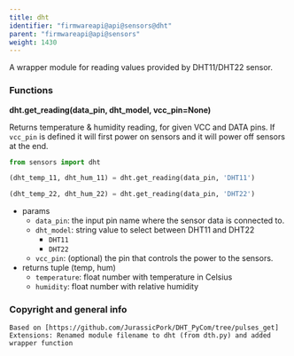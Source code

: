 ```yaml
---
title: dht
identifier: "firmwareapi@api@sensors@dht"
parent: "firmwareapi@api@sensors"
weight: 1430
---
```


A wrapper module for reading values provided by DHT11/DHT22 sensor.

### Functions

**dht.get_reading(data_pin, dht_model, vcc_pin=None)**

Returns temperature & humidity reading, for given VCC and DATA pins. If `vcc_pin` is defined it will first power on sensors and it will power off sensors at the end.

```python
from sensors import dht

(dht_temp_11, dht_hum_11) = dht.get_reading(data_pin, 'DHT11')

(dht_temp_22, dht_hum_22) = dht.get_reading(data_pin, 'DHT22')
```

- params
  - `data_pin`: the input pin name where the sensor data is connected to.
  - `dht_model`: string value to select between DHT11 and DHT22
    - `DHT11`
    - `DHT22`
  - `vcc_pin`: (optional) the pin that controls the power to the sensors.
- returns tuple (temp, hum)
  - `temperature`: float number with temperature in Celsius
  - `humidity`: float number with relative humidity

### Copyright and general info

    Based on [https://github.com/JurassicPork/DHT_PyCom/tree/pulses_get]
    Extensions: Renamed module filename to dht (from dth.py) and added wrapper function
